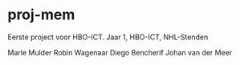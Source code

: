 # proj-mem

Eerste project voor HBO-ICT.
Jaar 1, HBO-ICT, NHL-Stenden

Marle Mulder
Robin Wagenaar
Diego Bencherif
Johan van der Meer


